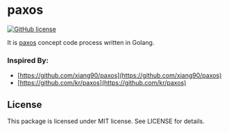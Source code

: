 paxos
==================
[![GitHub license](https://img.shields.io/badge/license-MIT-blue.svg)](https://raw.githubusercontent.com/kkdai/paxos/master/LICENSE)

It is [paxos](https://www.google.com.tw/url?sa=t&rct=j&q=&esrc=s&source=web&cd=8&cad=rja&uact=8&ved=0CEkQFjAHahUKEwjn4sbbx_3GAhXIFpQKHaAYCJ4&url=http%3A%2F%2Fresearch.microsoft.com%2Fen-us%2Fum%2Fpeople%2Flamport%2Fpubs%2Fpaxos-simple.pdf&ei=xFG3VefwMsit0ASgsaDwCQ&usg=AFQjCNFyyQx7FQ_zJs3X_fkSeZqTueVXsA&sig2=MNKlH_4KAU_p3z1V9Y0bKQ) concept code process written in Golang.

### Inspired By:

- [https://github.com/xiang90/paxos](https://github.com/xiang90/paxos)
- [https://github.com/kr/paxos](https://github.com/kr/paxos)


License
---------------

This package is licensed under MIT license. See LICENSE for details.


